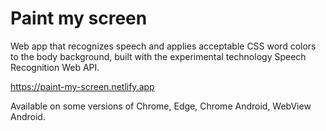 # Paint my screen
Web app that recognizes speech and applies acceptable CSS word colors to the body background, built with the experimental technology Speech Recognition Web API.

https://paint-my-screen.netlify.app

Available on some versions of Chrome, Edge, Chrome Android, WebView Android.